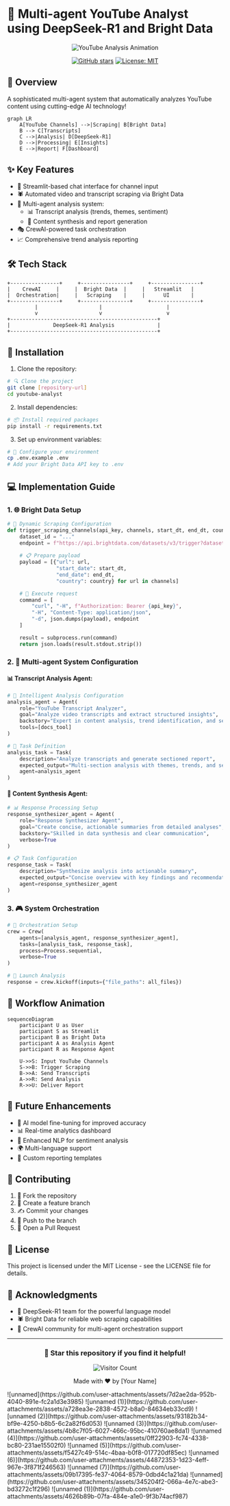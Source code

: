 # 🤖 Multi-agent YouTube Analyst using DeepSeek-R1 and Bright Data

<div align="center">

![YouTube Analysis Animation](https://raw.githubusercontent.com/your-repo/path/to/youtube-analysis.gif)

[![GitHub stars](https://img.shields.io/github/stars/your-username/youtube-analyst?style=social)](https://github.com/your-username/youtube-analyst)
[![License: MIT](https://img.shields.io/badge/License-MIT-yellow.svg)](https://opensource.org/licenses/MIT)

</div>

## 🎯 Overview
A sophisticated multi-agent system that automatically analyzes YouTube content using cutting-edge AI technology! 

```mermaid
graph LR
    A[YouTube Channels] -->|Scraping| B[Bright Data]
    B --> C[Transcripts]
    C -->|Analysis| D[DeepSeek-R1]
    D -->|Processing| E[Insights]
    E -->|Report| F[Dashboard]
```

## ✨ Key Features
- 🎨 Streamlit-based chat interface for channel input
- 🕷️ Automated video and transcript scraping via Bright Data
- 🧠 Multi-agent analysis system:
  - 📊 Transcript analysis (trends, themes, sentiment)
  - 📝 Content synthesis and report generation
- 🎭 CrewAI-powered task orchestration
- 📈 Comprehensive trend analysis reporting

## 🛠️ Tech Stack
```ascii-art
+----------------+     +----------------+     +----------------+
|    CrewAI     |     |  Bright Data  |     |   Streamlit   |
|  Orchestration|     |   Scraping    |     |      UI       |
+----------------+     +----------------+     +----------------+
         |                    |                     |
         v                    v                     v
+------------------------------------------------+
|              DeepSeek-R1 Analysis              |
+------------------------------------------------+
```

## 🚀 Installation

1. Clone the repository:
```bash
# 🔍 Clone the project
git clone [repository-url]
cd youtube-analyst
```

2. Install dependencies:
```bash
# 📦 Install required packages
pip install -r requirements.txt
```

3. Set up environment variables:
```bash
# 🔐 Configure your environment
cp .env.example .env
# Add your Bright Data API key to .env
```

## 💻 Implementation Guide

### 1. 🌐 Bright Data Setup

```python
# 🔄 Dynamic Scraping Configuration
def trigger_scraping_channels(api_key, channels, start_dt, end_dt, country):
    dataset_id = "..."
    endpoint = f"https://api.brightdata.com/datasets/v3/trigger?dataset_id={dataset_id}&discover_by=url"
    
    # 📋 Prepare payload
    payload = [{"url": url, 
                "start_date": start_dt, 
                "end_date": end_dt, 
                "country": country} for url in channels]

    # 🚀 Execute request
    command = [
        "curl", "-H", f"Authorization: Bearer {api_key}",
        "-H", "Content-Type: application/json",
        "-d", json.dumps(payload), endpoint
    ]

    result = subprocess.run(command)
    return json.loads(result.stdout.strip())
```

### 2. 🤖 Multi-agent System Configuration

#### 📊 Transcript Analysis Agent:
```python
# 🧠 Intelligent Analysis Configuration
analysis_agent = Agent(
    role="YouTube Transcript Analyzer",
    goal="Analyze video transcripts and extract structured insights",
    backstory="Expert in content analysis, trend identification, and sentiment analysis",
    tools=[docs_tool]
)

# 📝 Task Definition
analysis_task = Task(
    description="Analyze transcripts and generate sectioned report",
    expected_output="Multi-section analysis with themes, trends, and sentiment",
    agent=analysis_agent
)
```

#### 🔄 Content Synthesis Agent:
```python
# 📊 Response Processing Setup
response_synthesizer_agent = Agent(
    role="Response Synthesizer Agent",
    goal="Create concise, actionable summaries from detailed analyses",
    backstory="Skilled in data synthesis and clear communication",
    verbose=True
)

# 📋 Task Configuration
response_task = Task(
    description="Synthesize analysis into actionable summary",
    expected_output="Concise overview with key findings and recommendations",
    agent=response_synthesizer_agent
)
```

### 3. 🎮 System Orchestration

```python
# 🔄 Orchestration Setup
crew = Crew(
    agents=[analysis_agent, response_synthesizer_agent],
    tasks=[analysis_task, response_task],
    process=Process.sequential,
    verbose=True
)

# 🚀 Launch Analysis
response = crew.kickoff(inputs={"file_paths": all_files})
```

## 🔄 Workflow Animation

```mermaid
sequenceDiagram
    participant U as User
    participant S as Streamlit
    participant B as Bright Data
    participant A as Analysis Agent
    participant R as Response Agent
    
    U->>S: Input YouTube Channels
    S->>B: Trigger Scraping
    B->>A: Send Transcripts
    A->>R: Send Analysis
    R->>U: Deliver Report
```

## 🚀 Future Enhancements

- 🧠 AI model fine-tuning for improved accuracy
- 📊 Real-time analytics dashboard
- 🎯 Enhanced NLP for sentiment analysis
- 🌍 Multi-language support
- 📝 Custom reporting templates

## 🤝 Contributing

1. 🍴 Fork the repository
2. 🌿 Create a feature branch
3. ✍️ Commit your changes
4. 🚀 Push to the branch
5. 🎯 Open a Pull Request

## 📄 License

This project is licensed under the MIT License - see the LICENSE file for details.

## 👏 Acknowledgments

- 🧠 DeepSeek-R1 team for the powerful language model
- 🕷️ Bright Data for reliable web scraping capabilities
- 🤖 CrewAI community for multi-agent orchestration support

---

<div align="center">

### 🌟 Star this repository if you find it helpful!

![Visitor Count](https://visitor-badge.laobi.icu/badge?page_id=your-username.youtube-analyst)

Made with ❤️ by [Your Name]

</div>
![unnamed](https://github.com/user-attachments/assets/7d2ae2da-952b-4040-891e-fc2a1d3e3985)
![unnamed (1)](https://github.com/user-attachments/assets/a728ea3e-2838-4572-b8a0-84634eb33cd9)
![unnamed (2)](https://github.com/user-attachments/assets/93182b34-bf9e-4250-b8b5-6c2a82f6d053)
![unnamed (3)](https://github.com/user-attachments/assets/4b8c7f05-6027-466c-95bc-410760ae8da1)
![unnamed (4)](https://github.com/user-attachments/assets/0ff22903-fc74-4338-bc80-231ae15502f0)
![unnamed (5)](https://github.com/user-attachments/assets/f5427c49-514c-4baa-b0f8-017720df85ec)
![unnamed (6)](https://github.com/user-attachments/assets/44872353-1d23-4eff-967e-3f871f246563)
![unnamed (7)](https://github.com/user-attachments/assets/09b17395-fe37-4064-8579-0dbd4c1a21da)
![unnamed](https://github.com/user-attachments/assets/345204f2-066a-4e7c-abe3-bd3272c1f296)
![unnamed (1)](https://github.com/user-attachments/assets/4626b89b-07fa-484e-a1e0-9f3b74acf987)
